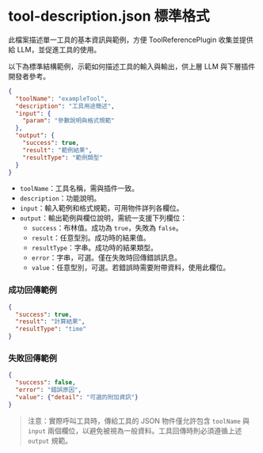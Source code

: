 # tool-description.json 標準格式

此檔案描述單一工具的基本資訊與範例，方便 ToolReferencePlugin 收集並提供給 LLM，並促進工具的使用。

以下為標準結構範例，示範如何描述工具的輸入與輸出，供上層 LLM 與下層插件開發者參考。

```json
{
  "toolName": "exampleTool",
  "description": "工具用途簡述",
  "input": {
    "param": "參數說明與格式規範"
  },
  "output": {
    "success": true,
    "result": "範例結果",
    "resultType": "範例類型"
  }
}
```

- `toolName`：工具名稱，需與插件一致。
- `description`：功能說明。
- `input`：輸入範例和格式規範，可用物件詳列各欄位。
- `output`：輸出範例與欄位說明，需統一支援下列欄位：
  - `success`：布林值。成功為 `true`，失敗為 `false`。
  - `result`：任意型別。成功時的結果值。
  - `resultType`：字串。成功時的結果類型。
  - `error`：字串，可選。僅在失敗時回傳錯誤訊息。
  - `value`：任意型別，可選。若錯誤時需要附帶資料，使用此欄位。

### 成功回傳範例

```json
{
  "success": true,
  "result": "計算結果",
  "resultType": "time"
}
```

### 失敗回傳範例

```json
{
  "success": false,
  "error": "錯誤原因",
  "value": {"detail": "可選的附加資訊"}
}
```

> 注意：實際呼叫工具時，傳給工具的 JSON 物件僅允許包含 `toolName` 與 `input` 兩個欄位，以避免被視為一般資料。工具回傳時則必須遵循上述 `output` 規範。
